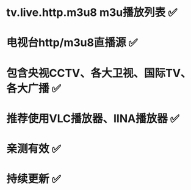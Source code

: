 # tv.live.http.m3u8 m3u播放列表 ✅
# 电视台http/m3u8直播源 ✅
# 包含央视CCTV、各大卫视、国际TV、各大广播 ✅
# 推荐使用VLC播放器、IINA播放器 ✅
# 亲测有效 ✅
# 持续更新 ✅